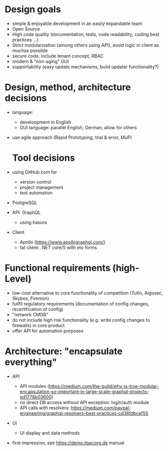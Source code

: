 
# Design goals

- simple & enjoyable development in an easily expandable team
- Open Source
- High code quality (documentation, tests, code readability, coding best practices ...)
- Strict modularisation (among others using API), avoid logic in client as muchas possible
- secure code, include tenant concept, RBAC
- modern & "non-aging" GUI
- supportability (easy update mechanisms, build updater functionality?)

# Design, method, architecture decisions

- language:

  - develoopment in English
  - GUI language: parallel English, German, allow for others

- use agile approach (Rapid Prototyping, trial & error, MuP)

  # Tool decisions

- using GitHub.com for

  - version control
  - project management
  - test automation

- PostgreSQL
- API: GraphQL

  - using hasura

- Client

  - Apollo (<https://www.apollographql.com/>)
  - fat client: .NET core/5 with eto forms

# Functional requirements (high-Level)

- low-cost alternative to core functionality of competition (Tufin, Algosec, Skybox, Firemon)
- fullfil regulatory requirements (documentation of config changes, recertification of config)
- "network CMDB"
- do not include high risk functionality (e.g. write config changes to firewalls) in core product
- offer API for automation purposes

# Architecture: "encapsulate everything"

- API

  - API modules (<https://medium.com/the-guild/why-is-true-modular-encapsulation-so-important-in-large-scale-graphql-projects-ed1778b03600>)
  - no direct DB access without API exception: login/auth module
  - API calls with resolvers: <https://medium.com/paypal-engineering/graphql-resolvers-best-practices-cd36fdbcef55>

- UI

  - UI display and data methods

- first impression, see <https://demo.itsecorg.de> manual
